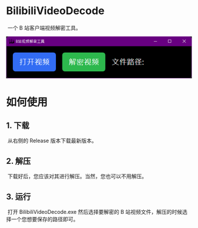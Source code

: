 # BilibiliVideoDecode

​	一个 B 站客户端视频解密工具。

![image](https://github.com/Gioone/BilibiliVideoDecode/blob/master/ApplicationImage/MainPage.png)

# 如何使用

## 1. 下载

​	从右侧的 Release 版本下载最新版本。

## 2. 解压

​	下载好后，您应该对其进行解压。当然，您也可以不用解压。

## 3. 运行

​	打开 BilibiliVideoDecode.exe 然后选择要解密的 B 站视频文件，解压的时候选择一个您想要保存的路径即可。